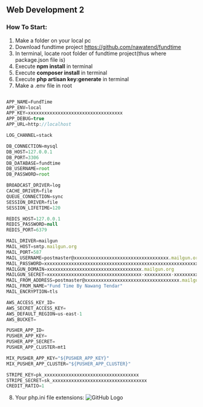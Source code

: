 ## Web Development 2

### How To Start:

1. Make a folder on your local pc
2. Download fundtime project https://github.com/nawatend/fundtime
3. In terminal, locate root folder of fundtime project(thus where package.json file is)
4. Execute **npm install** in terminal
5. Execute **composer install** in terminal
6. Execute **php artisan key:generate** in terminal
7. Make a .env file in root
```javascript

APP_NAME=FundTime
APP_ENV=local
APP_KEY=xxxxxxxxxxxxxxxxxxxxxxxxxxxxxxxxxxx
APP_DEBUG=true
APP_URL=http://localhost

LOG_CHANNEL=stack

DB_CONNECTION=mysql
DB_HOST=127.0.0.1
DB_PORT=3306
DB_DATABASE=fundtime
DB_USERNAME=root
DB_PASSWORD=root

BROADCAST_DRIVER=log
CACHE_DRIVER=file
QUEUE_CONNECTION=sync
SESSION_DRIVER=file
SESSION_LIFETIME=120

REDIS_HOST=127.0.0.1
REDIS_PASSWORD=null
REDIS_PORT=6379

MAIL_DRIVER=mailgun
MAIL_HOST=smtp.mailgun.org
MAIL_PORT=587
MAIL_USERNAME=postmaster@xxxxxxxxxxxxxxxxxxxxxxxxxxxxxxxxxxx.mailgun.org
MAIL_PASSWORD=xxxxxxxxxxxxxxxxxxxxxxxxxxxxxxxxxxxxxxxxxxxxxxxxxxxxxxxxxxxxxxxxxxxxxx
MAILGUN_DOMAIN=xxxxxxxxxxxxxxxxxxxxxxxxxxxxxxxxxxx.mailgun.org
MAILGUN_SECRET=xxxxxxxxxxxxxxxxxxxxxxxxxxxxxxxxxxx-xxxxxxxxxx-xxxxxxxxxx
MAIL_FROM_ADDRESS=postmaster@xxxxxxxxxxxxxxxxxxxxxxxxxxxxxxxxxxx.mailgun.org
MAIL_FROM_NAME="Fund Time By Nawang Tendar"
MAIL_ENCRYPTION=tls

AWS_ACCESS_KEY_ID=
AWS_SECRET_ACCESS_KEY=
AWS_DEFAULT_REGION=us-east-1
AWS_BUCKET=

PUSHER_APP_ID=
PUSHER_APP_KEY=
PUSHER_APP_SECRET=
PUSHER_APP_CLUSTER=mt1

MIX_PUSHER_APP_KEY="${PUSHER_APP_KEY}"
MIX_PUSHER_APP_CLUSTER="${PUSHER_APP_CLUSTER}"

STRIPE_KEY=pk_xxxxxxxxxxxxxxxxxxxxxxxxxxxxxxxxxxx
STRIPE_SECRET=sk_xxxxxxxxxxxxxxxxxxxxxxxxxxxxxxxxxxx
CREDIT_RATIO=1


```
8. Your php.ini file extensions:
    ![GitHub Logo](/public/images/settings_php_ini.png)